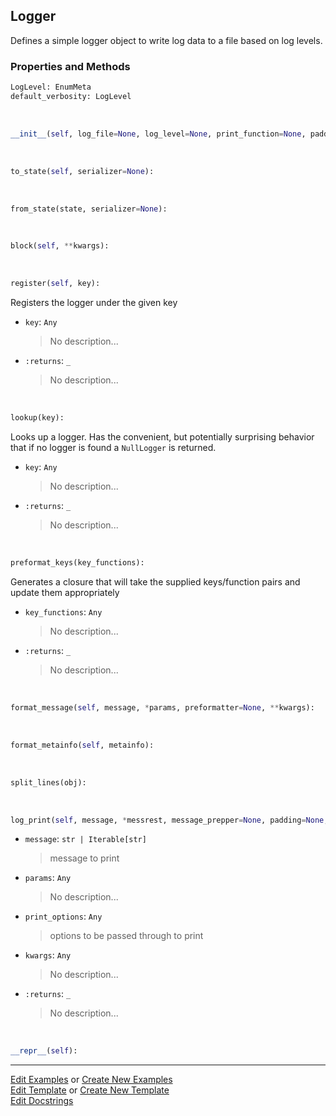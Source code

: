 ## <a id="McUtils.Scaffolding.Logging.Logger">Logger</a>
Defines a simple logger object to write log data to a file based on log levels.

### Properties and Methods
```python
LogLevel: EnumMeta
default_verbosity: LogLevel
```
<a id="McUtils.Scaffolding.Logging.Logger.__init__" class="docs-object-method">&nbsp;</a>
```python
__init__(self, log_file=None, log_level=None, print_function=None, padding='', newline='\n'): 
```

<a id="McUtils.Scaffolding.Logging.Logger.to_state" class="docs-object-method">&nbsp;</a>
```python
to_state(self, serializer=None): 
```

<a id="McUtils.Scaffolding.Logging.Logger.from_state" class="docs-object-method">&nbsp;</a>
```python
from_state(state, serializer=None): 
```

<a id="McUtils.Scaffolding.Logging.Logger.block" class="docs-object-method">&nbsp;</a>
```python
block(self, **kwargs): 
```

<a id="McUtils.Scaffolding.Logging.Logger.register" class="docs-object-method">&nbsp;</a>
```python
register(self, key): 
```
Registers the logger under the given key
- `key`: `Any`
    >No description...
- `:returns`: `_`
    >No description...

<a id="McUtils.Scaffolding.Logging.Logger.lookup" class="docs-object-method">&nbsp;</a>
```python
lookup(key): 
```
Looks up a logger. Has the convenient, but potentially surprising
        behavior that if no logger is found a `NullLogger` is returned.
- `key`: `Any`
    >No description...
- `:returns`: `_`
    >No description...

<a id="McUtils.Scaffolding.Logging.Logger.preformat_keys" class="docs-object-method">&nbsp;</a>
```python
preformat_keys(key_functions): 
```
Generates a closure that will take the supplied
        keys/function pairs and update them appropriately
- `key_functions`: `Any`
    >No description...
- `:returns`: `_`
    >No description...

<a id="McUtils.Scaffolding.Logging.Logger.format_message" class="docs-object-method">&nbsp;</a>
```python
format_message(self, message, *params, preformatter=None, **kwargs): 
```

<a id="McUtils.Scaffolding.Logging.Logger.format_metainfo" class="docs-object-method">&nbsp;</a>
```python
format_metainfo(self, metainfo): 
```

<a id="McUtils.Scaffolding.Logging.Logger.split_lines" class="docs-object-method">&nbsp;</a>
```python
split_lines(obj): 
```

<a id="McUtils.Scaffolding.Logging.Logger.log_print" class="docs-object-method">&nbsp;</a>
```python
log_print(self, message, *messrest, message_prepper=None, padding=None, newline=None, log_level=None, metainfo=None, print_function=None, print_options=None, sep=None, end=None, file=None, flush=None, preformatter=None, **kwargs): 
```

- `message`: `str | Iterable[str]`
    >message to print
- `params`: `Any`
    >No description...
- `print_options`: `Any`
    >options to be passed through to print
- `kwargs`: `Any`
    >No description...
- `:returns`: `_`
    >No description...

<a id="McUtils.Scaffolding.Logging.Logger.__repr__" class="docs-object-method">&nbsp;</a>
```python
__repr__(self): 
```





___

[Edit Examples](https://github.com/McCoyGroup/McUtils/edit/edit/ci/examples/ci/docs/McUtils/Scaffolding/Logging/Logger.md) or 
[Create New Examples](https://github.com/McCoyGroup/McUtils/new/edit/?filename=ci/examples/ci/docs/McUtils/Scaffolding/Logging/Logger.md) <br/>
[Edit Template](https://github.com/McCoyGroup/McUtils/edit/edit/ci/docs/ci/docs/McUtils/Scaffolding/Logging/Logger.md) or 
[Create New Template](https://github.com/McCoyGroup/McUtils/new/edit/?filename=ci/docs/templates/ci/docs/McUtils/Scaffolding/Logging/Logger.md) <br/>
[Edit Docstrings](https://github.com/McCoyGroup/McUtils/edit/edit/McUtils/Scaffolding/Logging.py?message=Update%20Docs)